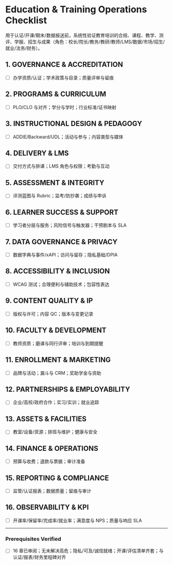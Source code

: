 <!-- Powered by BMAD™ Core -->

# Education & Training Operations Checklist

用于认证/开课/期末/数据报送前，系统性验证教育培训的合规、课程、教学、测评、学服、招生与成果（角色：校长/院长/教务/教研/教师/LMS/数据/市场/招生/就业/法务/财务）。

## 1. GOVERNANCE & ACCREDITATION

- [ ] 办学资质/认证；学术政策与目录；质量评审与留痕

## 2. PROGRAMS & CURRICULUM

- [ ] PLO/CLO 与对齐；学分与学时；行业标准/证书映射

## 3. INSTRUCTIONAL DESIGN & PEDAGOGY

- [ ] ADDIE/Backward/UDL；活动与参与；内容类型与媒体

## 4. DELIVERY & LMS

- [ ] 交付方式与排课；LMS 角色与权限；考勤与互动

## 5. ASSESSMENT & INTEGRITY

- [ ] 评测蓝图与 Rubric；监考/防抄袭；成绩与申诉

## 6. LEARNER SUCCESS & SUPPORT

- [ ] 学习者分层与服务；风险信号与触发器；干预剧本与 SLA

## 7. DATA GOVERNANCE & PRIVACY

- [ ] 数据字典与事件/xAPI；访问与留存；隐私基础/DPIA

## 8. ACCESSIBILITY & INCLUSION

- [ ] WCAG 测试；合理便利与辅助技术；包容性表达

## 9. CONTENT QUALITY & IP

- [ ] 版权与许可；内容 QC；版本与变更记录

## 10. FACULTY & DEVELOPMENT

- [ ] 教师资质；磨课与同行评审；培训与到期提醒

## 11. ENROLLMENT & MARKETING

- [ ] 品牌与活动；漏斗与 CRM；奖助学金与资助

## 12. PARTNERSHIPS & EMPLOYABILITY

- [ ] 企业/高校/政府合作；实习/实训；就业追踪

## 13. ASSETS & FACILITIES

- [ ] 教室/设备/资源；排班与维护；健康与安全

## 14. FINANCE & OPERATIONS

- [ ] 预算与收费；退款与票据；审计准备

## 15. REPORTING & COMPLIANCE

- [ ] 监管/认证报表；数据质量；留痕与审计

## 16. OBSERVABILITY & KPI

- [ ] 开课率/保留率/完成率/就业率；满意度与 NPS；质量与响应 SLA

---

### Prerequisites Verified

- [ ] 16 章已审阅；无未解决高危；隐私/可及/诚信就绪；开课/评估清单齐套；与认证/报表/财务里程碑对齐
